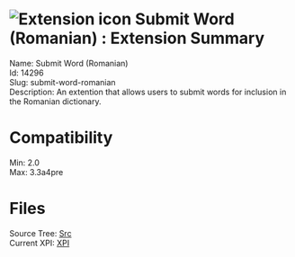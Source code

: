 # ![Extension icon](https://addons.thunderbird.net/user-media/addon_icons/14/14296-64.png?modified=1281047621) Submit Word (Romanian) : Extension Summary

Name: Submit Word (Romanian)  
Id: 14296  
Slug: submit-word-romanian  
Description: An extention that allows users to submit words for inclusion in the Romanian dictionary.
  

# Compatibility
Min: 2.0  
Max: 3.3a4pre  

# Files

Source Tree: [Src](C:/Dev/Thunderbird/ThunderKdB/xall/xOther/14296-submit-word-romanian/src)  
Current XPI: [XPI](C:/Dev/Thunderbird/ThunderKdB/xall/xOther/14296-submit-word-romanian/xpi)  




